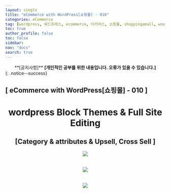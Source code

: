 ```yaml
---
layout: single
title: "eCommerce with WordPress[쇼핑몰] - 010"
categories: eCommerce
tag: [wordpress, 워드프레스, ecommerce, 이커머스, 쇼핑몰, shoppingamall, woocommerce, 우커머스]
toc: true
author_profile: false
toc: false
sidebar:
nav: "docs"
search: true
---
```


<center>**[공지사항]** <strong> [개인적인 공부를 위한 내용입니다. 오류가 있을 수 있습니다.] </strong></center>
{: .notice--success}

<h2>[ eCommerce with WordPress[쇼핑몰] - 010 ]</h2>

<div align="center"><p><h1>wordpress Block Themes & Full Site Editing</h1></p></div>

<div align="center"><h2>[Category & attributes & Upsell, Cross Sell ]</h2>
<div align="center"><img src="http://drive.google.com/uc?export=view&id=1E-ciTvvu7R9X8noNIVCi00MDNNIvNxq_"><br><br><br></div>
<div align="center"><img src="http://drive.google.com/uc?export=view&id=1E3JnJPzajUj_XOYK6KudF1ybrApsRmz0"><br><br><br></div>
<div align="center"><img src="http://drive.google.com/uc?export=view&id=1EGlLn9DM7wLFkW1-2aUeGiDGO_yJkvQr"><br><br><br></div>

